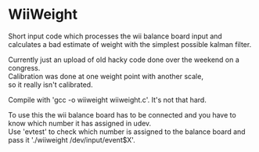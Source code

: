 # WiiWeight
Short input code which processes the wii balance board input and calculates a bad estimate of weight with the simplest possible kalman filter.  

Currently just an upload of old hacky code done over the weekend on a congress.  
Calibration was done at one weight point with another scale,  
so it really isn't calibrated.  

Compile with 'gcc -o wiiweight wiiweight.c'. It's not that hard.  

To use this the wii balance board has to be connected and you have to know which number it has assigned in udev.  
Use 'evtest' to check which number is assigned to the balance board and pass it './wiiweight /dev/input/event$X'.  
